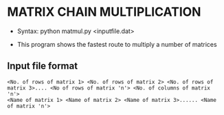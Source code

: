 # MATRIX CHAIN MULTIPLICATION

* Syntax:
	python matmul.py <inputfile.dat>

* This program shows the fastest route to multiply a number of matrices

## Input file format

	<No. of rows of matrix 1> <No. of rows of matrix 2> <No. of rows of matrix 3>.... <No of rows of matrix 'n'> <No. of columns of matrix 'n'>
	<Name of matrix 1> <Name of matrix 2> <Name of matrix 3>...... <Name of matrix 'n'>
